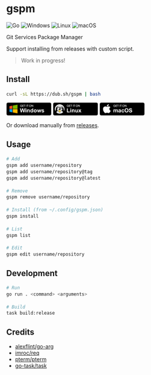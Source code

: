 # gspm

![Go](https://img.shields.io/badge/go-%2300ADD8.svg?style=for-the-badge&logo=go&logoColor=white)
![Windows](https://img.shields.io/badge/Windows-0078D6?style=for-the-badge&logo=windows&logoColor=white)
![Linux](https://img.shields.io/badge/Linux-FCC624?style=for-the-badge&logo=linux&logoColor=black)
![macOS](https://img.shields.io/badge/mac%20os-000000?style=for-the-badge&logo=macos&logoColor=F0F0F0)

Git Services Package Manager

Support installing from releases with custom script.

> Work in progress!

## Install

```sh
curl -sL https://dub.sh/gspm | bash
```

<p>
  <img src="assets/BadgeWindows.png" alt="Windows" width="120" />
  <img src="assets/BadgeLinux.png" alt="Linux" width="120" />
  <img src="assets/BadgeMacOS.png" alt="macOS" width="120" />
</p>

Or download manually from [releases](https://github.com/eduhds/gspm/releases).

## Usage

```sh
# Add
gspm add username/repository
gspm add username/repository@tag
gspm add username/repository@latest

# Remove
gspm remove username/repository

# Install (from ~/.config/gspm.json)
gspm install

# List
gspm list

# Edit
gspm edit username/repository
```

## Development

```sh
# Run
go run . <command> <arguments>

# Build
task build:release
```

## Credits

- [alexflint/go-arg](https://github.com/alexflint/go-arg)
- [imroc/req](https://github.com/imroc/req)
- [pterm/pterm](https://github.com/pterm/pterm)
- [go-task/task](https://github.com/go-task/task)
